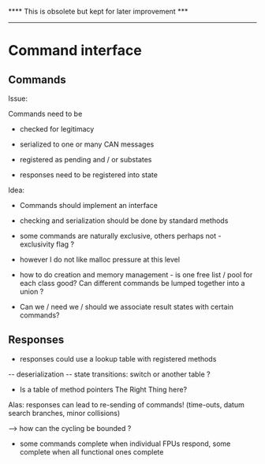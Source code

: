 
**** This is obsolete but kept for later improvement ***
***************************************************


# Command interface

## Commands

Issue:

Commands need to be

- checked for legitimacy

- serialized to one or many CAN messages

- registered as pending and / or substates

- responses need to be registered into state



Idea:

- Commands should implement an interface

- checking and serialization should be done by standard methods

- some commands are naturally exclusive, others perhaps not - exclusivity flag ?

- however I do not like malloc pressure at this level

- how to do creation and memory management - is one
free list / pool for each class good? Can different commands
be lumped together into a union ?


- Can we / need we / should we associate result states
with certain commands?

## Responses

- responses could use a lookup table with registered methods

-- deserialization
-- state transitions: switch or another table ?

- Is a table of method pointers The Right Thing here?

Alas: responses can lead to re-sending of commands!
(time-outs, datum search branches, minor collisions)

--> how can the cycling be bounded ?

- some commands complete when individual FPUs respond,
some complete when all functional ones complete






